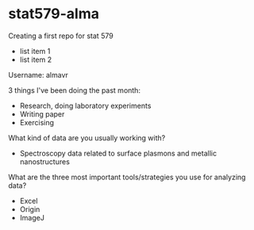 # stat579-alma
Creating a first repo for stat 579 

- list item 1
- list item 2


Username: almavr

3 things I've been doing the past month:
  - Research, doing laboratory experiments
  - Writing paper
  - Exercising
  
What kind of data are you usually working with? 
  - Spectroscopy data related to surface plasmons and metallic nanostructures
  
What are the three most important tools/strategies you use for analyzing data? 
  - Excel
  - Origin
  - ImageJ
